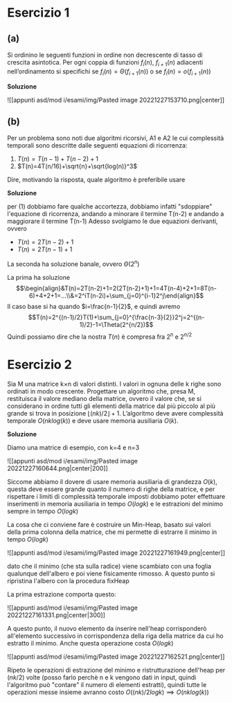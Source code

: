 
# Esercizio 1

## (a)

Si ordinino le seguenti funzioni in ordine non decrescente di tasso di crescita asintotica. Per ogni
coppia di funzioni $f_i(n)$, $f_{i+1}(n)$ adiacenti nell’ordinamento si specifichi se $f_i(n) = \Theta(f_{i+1}(n))$ o se $f_i(n) = o(f_{i+1}(n))$

**Soluzione**

![[appunti asd/mod i/esami/img/Pasted image 20221227153710.png|center]]

## (b)

Per un problema sono noti due algoritmi ricorsivi, A1 e A2 le cui complessità temporali sono
descritte dalle seguenti equazioni di ricorrenza:
1. $T(n)=T(n-1)+T(n-2)+1$ 
2. $T(n)=4T(n/16)+\sqrt{n}+\sqrt{log(n)}^3$ 

Dire, motivando la risposta, quale algoritmo è preferibile usare

**Soluzione**

per (1) dobbiamo fare qualche accortezza, dobbiamo infatti "sdoppiare" l'equazione di ricorrenza, andando a minorare il termine T(n-2) e andando a maggiorare il termine T(n-1)
Adesso svolgiamo le due equazioni derivanti, ovvero

- $T(n)=2T(n-2)+1$
- $T(n)=2T(n-1)+1$

La seconda ha soluzione banale, ovvero $\Theta(2^n)$

La prima ha soluzione 
$$\begin{align}&T(n)=2T(n-2)+1=2(2T(n-2)+1)+1=4T(n-4)+2+1=8T(n-6)+4+2+1=...\\&=2^iT(n-2i)+\sum_{j=0}^{i-1}2^j\end{align}$$
Il caso base si ha quando $i=\frac{n-1}{2}$, e quindi avremo
$$T(n)=2^{(n-1)/2}T(1)+\sum_{j=0}^{\frac{n-3}{2}}2^j=2^{(n-1)/2}-1=\Theta(2^{n/2})$$
Quindi possiamo dire che la nostra $T(n)$ è compresa fra $2^n$ e $2^{n/2}$


# Esercizio 2

Sia M una matrice k×n di valori distinti. I valori in ognuna delle k righe sono ordinati in modo crescente. Progettare un algoritmo che, presa M, restituisca il valore mediano della matrice, ovvero il valore che, se si considerano in ordine tutti gli elementi della matrice dal più piccolo al più grande si trova in posizione $\lfloor{(nk)/2}\rfloor+1$. L’algoritmo deve avere complessità temporale $O(nklog(k))$ e deve usare memoria ausiliaria $O(k).$

**Soluzione**

Diamo una matrice di esempio, con k=4 e n=3

![[appunti asd/mod i/esami/img/Pasted image 20221227160644.png|center|200]]

Siccome abbiamo il dovere di usare memoria ausiliaria di grandezza $O(k)$, questa deve essere grande quanto il numero di righe della matrice, e per rispettare i limiti di complessità temporale imposti dobbiamo poter effettuare inserimenti in memoria ausiliaria in tempo $O(logk)$ e le estrazioni del minimo sempre in tempo $O(logk)$

La cosa che ci conviene fare è costruire un Min-Heap, basato sui valori della prima colonna della matrice, che mi permette di estrarre il minimo in tempo $O(logk)$

![[appunti asd/mod i/esami/img/Pasted image 20221227161949.png|center]]

dato che il minimo (che sta sulla radice) viene scambiato con una foglia qualunque dell'albero e poi viene fisicamente rimosso. 
A questo punto si ripristina l'albero con la procedura fixHeap

La prima estrazione comporta questo:

![[appunti asd/mod i/esami/img/Pasted image 20221227161331.png|center|300]]

A questo punto, il nuovo elemento da inserire nell'heap corrisponderò all'elemento successivo in corrispondenza della riga della matrice da cui ho estratto il minimo. Anche questa operazione costa $O(logk)$

![[appunti asd/mod i/esami/img/Pasted image 20221227162521.png|center]]

Ripeto le operazioni di estrazione del minimo e ristrutturazione dell'heap per $(nk/2)$ volte (posso farlo perchè n e k vengono dati in input, quindi l'algoritmo può "contare" il numero di elementi estratti), quindi tutte le operazioni messe insieme avranno costo $O((nk)/2logk)\implies O(nklog(k))$

